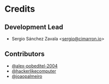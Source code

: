 Credits
=======

Development Lead
----------------

-   Sergio Sánchez Zavala \<<sergio@cimarron.io>\>

Contributors
------------

* [@alex-pobeditel-2004](https://github.com/alex-pobeditel-2004)
* [@hackerlikecomputer](https://github.com/hackerlikecomputer)
* [@joaopalmeiro](https://github.com/joaopalmeiro)
